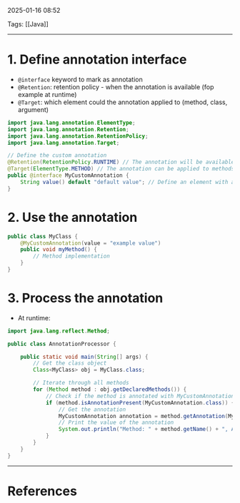 2025-01-16 08:52

Tags: [[Java]] 

---

# 1. Define annotation interface
- `@interface` keyword to mark as annotation
- `@Retention`: retention policy - when the annotation is available (fop example at runtime)
- `@Target`: which element could the annotation applied to (method, class, argument)
```java
import java.lang.annotation.ElementType;
import java.lang.annotation.Retention;
import java.lang.annotation.RetentionPolicy;
import java.lang.annotation.Target;

// Define the custom annotation
@Retention(RetentionPolicy.RUNTIME) // The annotation will be available at runtime
@Target(ElementType.METHOD) // The annotation can be applied to methods
public @interface MyCustomAnnotation {
    String value() default "default value"; // Define an element with a default value
}
```
# 2. Use the annotation
```java
public class MyClass {
    @MyCustomAnnotation(value = "example value")
    public void myMethod() {
        // Method implementation
    }
}
```

# 3. Process the annotation
- At runtime:
```java
import java.lang.reflect.Method;

public class AnnotationProcessor {

    public static void main(String[] args) {
        // Get the class object
        Class<MyClass> obj = MyClass.class;

        // Iterate through all methods
        for (Method method : obj.getDeclaredMethods()) {
            // Check if the method is annotated with MyCustomAnnotation
            if (method.isAnnotationPresent(MyCustomAnnotation.class)) {
                // Get the annotation
                MyCustomAnnotation annotation = method.getAnnotation(MyCustomAnnotation.class);
                // Print the value of the annotation
                System.out.println("Method: " + method.getName() + ", Annotation value: " + annotation.value());
            }
        }
    }
}
```

---
# References